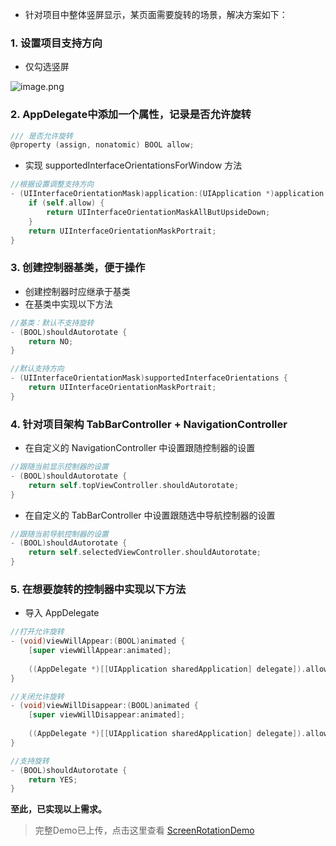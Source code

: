- 针对项目中整体竖屏显示，某页面需要旋转的场景，解决方案如下：

### 1. 设置项目支持方向

- 仅勾选竖屏

![image.png](https://upload-images.jianshu.io/upload_images/2997426-28a563b4dcc70f6b.png)

### 2. AppDelegate中添加一个属性，记录是否允许旋转

```objective-c
/// 是否允许旋转
@property (assign, nonatomic) BOOL allow;
```

- 实现 supportedInterfaceOrientationsForWindow 方法

```objective-c
//根据设置调整支持方向
- (UIInterfaceOrientationMask)application:(UIApplication *)application supportedInterfaceOrientationsForWindow:(UIWindow *)window {
    if (self.allow) {
        return UIInterfaceOrientationMaskAllButUpsideDown;
    }
    return UIInterfaceOrientationMaskPortrait;
}
```

### 3. 创建控制器基类，便于操作

- 创建控制器时应继承于基类
- 在基类中实现以下方法

```objective-c
//基类：默认不支持旋转
- (BOOL)shouldAutorotate {
    return NO;
}

//默认支持方向
- (UIInterfaceOrientationMask)supportedInterfaceOrientations {
    return UIInterfaceOrientationMaskPortrait;
}
```

### 4. 针对项目架构 TabBarController + NavigationController

- 在自定义的 NavigationController 中设置跟随控制器的设置

```objective-c
//跟随当前显示控制器的设置
- (BOOL)shouldAutorotate {
    return self.topViewController.shouldAutorotate;
}
```

- 在自定义的 TabBarController 中设置跟随选中导航控制器的设置

```objective-c
//跟随当前导航控制器的设置
- (BOOL)shouldAutorotate {
    return self.selectedViewController.shouldAutorotate;
}
```

### 5. 在想要旋转的控制器中实现以下方法

- 导入 AppDelegate

```objective-c
//打开允许旋转
- (void)viewWillAppear:(BOOL)animated {
    [super viewWillAppear:animated];
    
    ((AppDelegate *)[[UIApplication sharedApplication] delegate]).allow = YES;
}

//关闭允许旋转
- (void)viewWillDisappear:(BOOL)animated {
    [super viewWillDisappear:animated];
    
    ((AppDelegate *)[[UIApplication sharedApplication] delegate]).allow = NO;
}

//支持旋转
- (BOOL)shouldAutorotate {
    return YES;
}

```

**至此，已实现以上需求。**

> 完整Demo已上传，点击这里查看 [ScreenRotationDemo](https://github.com/mortal-master/ScreenRotationDemo)



